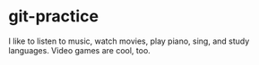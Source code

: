 # git-practice

I like to listen to music, watch movies, play piano, sing, and study languages. Video games are cool, too.
